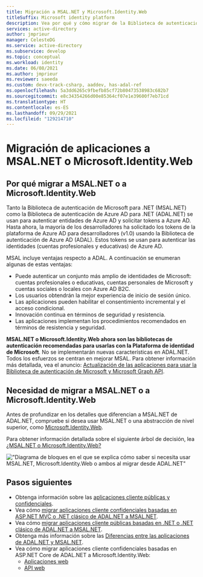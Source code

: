 ```yaml
---
title: Migración a MSAL.NET y Microsoft.Identity.Web
titleSuffix: Microsoft identity platform
description: Vea por qué y cómo migrar de la Biblioteca de autenticación de Azure AD para .NET (ADAL.NET) a la Biblioteca de autenticación de Microsoft para .NET (MSAL.NET).
services: active-directory
author: jmprieur
manager: CelesteDG
ms.service: active-directory
ms.subservice: develop
ms.topic: conceptual
ms.workload: identity
ms.date: 06/08/2021
ms.author: jmprieur
ms.reviewer: saeeda
ms.custom: devx-track-csharp, aaddev, has-adal-ref
ms.openlocfilehash: 5a3dd6265c9fbefb85cf72b80473538983c682b7
ms.sourcegitcommit: e8c34354266d00e85364cf07e1e39600f7eb71cd
ms.translationtype: HT
ms.contentlocale: es-ES
ms.lasthandoff: 09/29/2021
ms.locfileid: "129214710"
---
```

# <a name="migrating-applications-to-msalnet-or-microsoftidentityweb"></a>Migración de aplicaciones a MSAL.NET o Microsoft.Identity.Web

## <a name="why-migrate-to-msalnet-or-microsoftidentityweb"></a>Por qué migrar a MSAL.NET o a Microsoft.Identity.Web

Tanto la Biblioteca de autenticación de Microsoft para .NET (MSAL.NET) como la Biblioteca de autenticación de Azure AD para .NET (ADAL.NET) se usan para autenticar entidades de Azure AD y solicitar tokens a Azure AD. Hasta ahora, la mayoría de los desarrolladores ha solicitado los tokens de la plataforma de Azure AD para desarrolladores (v1.0) usando la Biblioteca de autenticación de Azure AD (ADAL). Estos tokens se usan para autenticar las identidades (cuentas profesionales y educativas) de Azure AD. 

MSAL incluye ventajas respecto a ADAL. A continuación se enumeran algunas de estas ventajas:

- Puede autenticar un conjunto más amplio de identidades de Microsoft: cuentas profesionales o educativas, cuentas personales de Microsoft y cuentas sociales o locales con Azure AD B2C.
- Los usuarios obtendrán la mejor experiencia de inicio de sesión único.
- Las aplicaciones pueden habilitar el consentimiento incremental y el acceso condicional.
- Innovación continua en términos de seguridad y resistencia.
- Las aplicaciones implementan los procedimientos recomendados en términos de resistencia y seguridad.

**MSAL.NET o Microsoft.Identity.Web ahora son las bibliotecas de autenticación recomendadas para usarlas con la Plataforma de identidad de Microsoft**. No se implementarán nuevas características en ADAL.NET. Todos los esfuerzos se centran en mejorar MSAL. Para obtener información más detallada, vea el anuncio: [Actualización de las aplicaciones para usar la Biblioteca de autenticación de Microsoft y Microsoft Graph API](https://techcommunity.microsoft.com/t5/azure-active-directory-identity/update-your-applications-to-use-microsoft-authentication-library/ba-p/1257363).

## <a name="should-you-migrate-to-msalnet-or-to-microsoftidentityweb"></a>Necesidad de migrar a MSAL.NET o a Microsoft.Identity.Web

Antes de profundizar en los detalles que diferencian a MSAL.NET de ADAL.NET, compruebe si desea usar MSAL.NET o una abstracción de nivel superior, como [Microsoft.Identity.Web](microsoft-identity-web.md).

Para obtener información detallada sobre el siguiente árbol de decisión, lea [¿MSAL.NET o Microsoft.Identity.Web?](https://github.com/AzureAD/microsoft-authentication-library-for-dotnet/wiki/MSAL.NET-or-Microsoft.Identity.Web)

!["Diagrama de bloques en el que se explica cómo saber si necesita usar MSAL.NET, Microsoft.Identity.Web o ambos al migrar desde ADAL.NET"](media/msal-net-migration/decision-diagram.png)

<!-- 1P
## Examples of 1P Migrations

[See examples](https://identitydivision.visualstudio.com/DevEx/_wiki/wikis/DevEx.wiki/20413/1P-ADAL.NET-to-MSAL.NET-migration-examples) of other 1P teams who have already, or are currently, migrating from ADAL to one of the MSAL+ solutions above. See their code, and in some cases read about their migration story.
 -->
 
## <a name="next-steps"></a>Pasos siguientes

- Obtenga información sobre las [aplicaciones cliente públicas y confidenciales](msal-client-applications.md).
- Vea cómo [migrar aplicaciones cliente confidenciales basadas en ASP.NET MVC o .NET clásico de ADAL.NET a MSAL.NET](msal-net-migration-confidential-client.md).
- Vea cómo [migrar aplicaciones cliente públicas basadas en .NET o .NET clásico de ADAL.NET a MSAL.NET](msal-net-migration-public-client.md).
- Obtenga más información sobre las [Diferencias entre las aplicaciones de ADAL.NET y MSAL.NET](msal-net-differences-adal-net.md).
- Vea cómo migrar aplicaciones cliente confidenciales basadas en ASP.NET Core de ADAL.NET a Microsoft.Identity.Web:
  -  [Aplicaciones web](https://github.com/AzureAD/microsoft-identity-web/wiki/web-apps#migrating-from-previous-versions--adding-authentication)
  -  [API web](https://github.com/AzureAD/microsoft-identity-web/wiki/web-apis)
